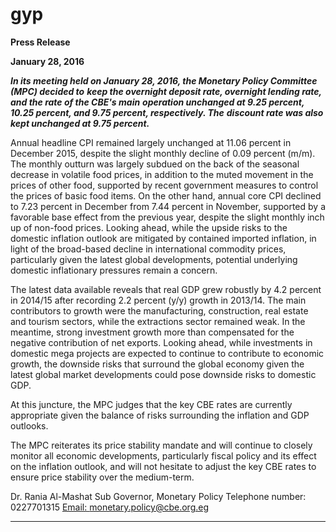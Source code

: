 # gyp

**Press Release**

**January 28, 2016**

**_In its meeting held on January 28, 2016, the Monetary Policy Committee (MPC) decided to_**
**_keep the overnight deposit rate, overnight lending rate, and the rate of the CBE's main_**
**_operation unchanged at 9.25 percent, 10.25 percent, and 9.75 percent, respectively. The_**
**_discount rate was also kept unchanged at 9.75 percent._**

Annual headline CPI remained largely unchanged at 11.06 percent in December 2015, despite
the slight monthly decline of 0.09 percent (m/m). The monthly outturn was largely subdued on
the back of the seasonal decrease in volatile food prices, in addition to the muted movement in
the prices of other food, supported by recent government measures to control the prices of
basic food items. On the other hand, annual core CPI declined to 7.23 percent in December
from 7.44 percent in November, supported by a favorable base effect from the previous year,
despite the slight monthly inch up of non-food prices. Looking ahead, while the upside risks to
the domestic inflation outlook are mitigated by contained imported inflation, in light of the
broad-based decline in international commodity prices, particularly given the latest global
developments, potential underlying domestic inflationary pressures remain a concern.

The latest data available reveals that real GDP grew robustly by 4.2 percent in 2014/15 after
recording 2.2 percent (y/y) growth in 2013/14. The main contributors to growth were the
manufacturing, construction, real estate and tourism sectors, while the extractions sector
remained weak. In the meantime, strong investment growth more than compensated for the
negative contribution of net exports. Looking ahead, while investments in domestic mega
projects are expected to continue to contribute to economic growth, the downside risks that
surround the global economy given the latest global market developments could pose
downside risks to domestic GDP.

At this juncture, the MPC judges that the key CBE rates are currently appropriate given the
balance of risks surrounding the inflation and GDP outlooks.

The MPC reiterates its price stability mandate and will continue to closely monitor all economic
developments, particularly fiscal policy and its effect on the inflation outlook, and will not
hesitate to adjust the key CBE rates to ensure price stability over the medium-term.

Dr. Rania Al-Mashat
Sub Governor, Monetary Policy
Telephone number: 0227701315
[Email: monetary.policy@cbe.org.eg](mailto:monetary.policy@cbe.org.eg)


-----

